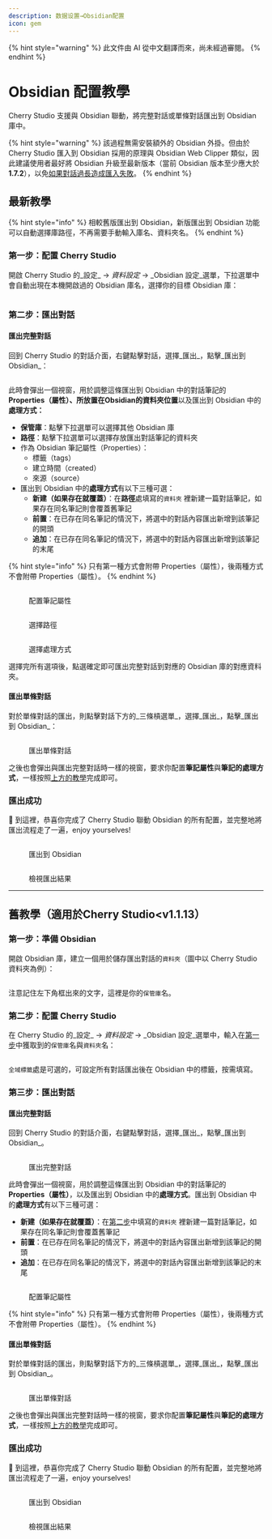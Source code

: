 ```yaml
---
description: 数据设置→Obsidian配置
icon: gem
---
```


{% hint style="warning" %}
此文件由 AI 從中文翻譯而來，尚未經過審閱。
{% endhint %}

# Obsidian 配置教學

Cherry Studio 支援與 Obsidian 聯動，將完整對話或單條對話匯出到 Obsidian 庫中。

{% hint style="warning" %}
該過程無需安裝額外的 Obsidian 外掛。但由於 Cherry Studio 匯入到 Obsidian 採用的原理與 Obsidian Web Clipper 類似，因此建議使用者最好將 Obsidian 升級至最新版本（當前 Obsidian 版本至少應大於 **1.7.2**），以免[如果對話過長造成匯入失敗](https://github.com/obsidianmd/obsidian-clipper/releases/tag/0.7.0)。
{% endhint %}

## 最新教學

{% hint style="info" %}
相較舊版匯出到 Obsidian，新版匯出到 Obsidian 功能可以自動選擇庫路徑，不再需要手動輸入庫名、資料夾名。
{% endhint %}

### 第一步：配置 Cherry Studio

開啟 Cherry Studio 的_設定_ →  _資料設定_ → _Obsidian 設定_選單，下拉選單中會自動出現在本機開啟過的 Obsidian 庫名，選擇你的目標 Obsidian 庫：

<figure><img src="../.gitbook/assets/image (142).png" alt=""><figcaption></figcaption></figure>

### 第二步：匯出對話

#### 匯出完整對話

回到 Cherry Studio 的對話介面，右鍵點擊對話，選擇_匯出_，點擊_匯出到 Obsidian_：

<figure><img src="../.gitbook/assets/image (143).png" alt=""><figcaption></figcaption></figure>

此時會彈出一個視窗，用於調整這條匯出到 Obsidian 中的對話筆記的 **Properties（屬性）、**所放置在Obsidian的**資料夾位置**以及匯出到 Obsidian 中的**處理方式：**

* **保管庫**：點擊下拉選單可以選擇其他 Obsidian 庫
* **路徑**：點擊下拉選單可以選擇存放匯出對話筆記的資料夾
* 作為 Obsidian 筆記屬性（Properties）：
  * 標籤（tags）
  * 建立時間（created）
  * 來源（source）
* 匯出到 Obsidian 中的**處理方式**有以下三種可選：
  * **新建（如果存在就覆蓋）**：在**路徑**處填寫的`資料夾` 裡新建一篇對話筆記，如果存在同名筆記則會覆蓋舊筆記
  * **前置**：在已存在同名筆記的情況下，將選中的對話內容匯出新增到該筆記的開頭
  * **追加**：在已存在同名筆記的情況下，將選中的對話內容匯出新增到該筆記的末尾

{% hint style="info" %}
只有第一種方式會附帶 Properties（屬性），後兩種方式不會附帶 Properties（屬性）。
{% endhint %}

<figure><img src="../.gitbook/assets/image (144).png" alt=""><figcaption><p>配置筆記屬性</p></figcaption></figure>

<figure><img src="../.gitbook/assets/image (145).png" alt=""><figcaption><p>選擇路徑</p></figcaption></figure>

<figure><img src="../.gitbook/assets/image (146).png" alt=""><figcaption><p>選擇處理方式</p></figcaption></figure>

選擇完所有選項後，點選確定即可匯出完整對話到對應的 Obsidian 庫的對應資料夾。

#### 匯出單條對話

對於單條對話的匯出，則點擊對話下方的_三條槓選單_，選擇_匯出_，點擊_匯出到 Obsidian_：

<figure><img src="../.gitbook/assets/image (147).png" alt=""><figcaption><p>匯出單條對話</p></figcaption></figure>

之後也會彈出與匯出完整對話時一樣的視窗，要求你配置**筆記屬性**與**筆記的處理方式**，一樣按照[上方的教學](obsidian.md#dao-chu-wan-zheng-dui-hua)完成即可。

### 匯出成功

🎉 到這裡，恭喜你完成了 Cherry Studio 聯動 Obsidian 的所有配置，並完整地將匯出流程走了一遍，enjoy yourselves!

<figure><img src="../.gitbook/assets/image (140).png" alt=""><figcaption><p>匯出到 Obsidian</p></figcaption></figure>

<figure><img src="../.gitbook/assets/image (139).png" alt=""><figcaption><p>檢視匯出結果</p></figcaption></figure>

***

## 舊教學（適用於Cherry Studio\<v1.1.13）

### 第一步：準備 Obsidian

開啟 Obsidian 庫，建立一個用於儲存匯出對話的`資料夾`（圖中以 Cherry Studio 資料夾為例）：

<figure><img src="../.gitbook/assets/image (127).png" alt=""><figcaption></figcaption></figure>

注意記住左下角框出來的文字，這裡是你的`保管庫`名。

### 第二步：配置 Cherry Studio

在 Cherry Studio 的_設定_ →  _資料設定_ → _Obsidian 設定_選單中，輸入在[第一步](obsidian.md#di-yi-bu)中獲取到的`保管庫`名與`資料夾`名：

<figure><img src="../.gitbook/assets/image (129).png" alt=""><figcaption></figcaption></figure>

`全域標籤`處是可選的，可設定所有對話匯出後在 Obsidian 中的標籤，按需填寫。

### 第三步：匯出對話

#### 匯出完整對話

回到 Cherry Studio 的對話介面，右鍵點擊對話，選擇_匯出_，點擊_匯出到 Obsidian_。

<figure><img src="../.gitbook/assets/image (138).png" alt=""><figcaption><p>匯出完整對話</p></figcaption></figure>

此時會彈出一個視窗，用於調整這條匯出到 Obsidian 中的對話筆記的 **Properties（屬性）**，以及匯出到 Obsidian 中的**處理方式**。匯出到 Obsidian 中的**處理方式**有以下三種可選：

* **新建（如果存在就覆蓋）**：在[第二步](obsidian.md#di-er-bu)中填寫的`資料夾` 裡新建一篇對話筆記，如果存在同名筆記則會覆蓋舊筆記
* **前置**：在已存在同名筆記的情況下，將選中的對話內容匯出新增到該筆記的開頭
* **追加**：在已存在同名筆記的情況下，將選中的對話內容匯出新增到該筆記的末尾

<figure><img src="../.gitbook/assets/image (137).png" alt=""><figcaption><p>配置筆記屬性</p></figcaption></figure>

{% hint style="info" %}
只有第一種方式會附帶 Properties（屬性），後兩種方式不會附帶 Properties（屬性）。
{% endhint %}

#### 匯出單條對話

對於單條對話的匯出，則點擊對話下方的_三條槓選單_，選擇_匯出_，點擊_匯出到 Obsidian_。

<figure><img src="../.gitbook/assets/image (141).png" alt=""><figcaption><p>匯出單條對話</p></figcaption></figure>

之後也會彈出與匯出完整對話時一樣的視窗，要求你配置**筆記屬性**與**筆記的處理方式**，一樣按照[上方的教學](obsidian.md#dao-chu-wan-zheng-dui-hua)完成即可。

### 匯出成功

🎉 到這裡，恭喜你完成了 Cherry Studio 聯動 Obsidian 的所有配置，並完整地將匯出流程走了一遍，enjoy yourselves!

<figure><img src="../.gitbook/assets/image (140).png" alt=""><figcaption><p>匯出到 Obsidian</p></figcaption></figure>

<figure><img src="../.gitbook/assets/image (139).png" alt=""><figcaption><p>檢視匯出結果</p></figcaption></figure>